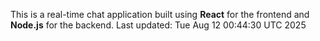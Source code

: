 This is a real-time chat application built using **React** for the frontend and **Node.js** for the backend.
Last updated: Tue Aug 12 00:44:30 UTC 2025
